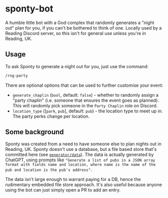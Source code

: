 # sponty-bot

A humble little bot with a God complex that randomly generates a "night out" plan for you, if you can't be bothered to think of one. Locally used by a Reading Discord server, so this isn't for general use unless you're in Reading, UK.

## Usage

To ask Sponty to generate a night out for you, just use the command:

```sh
/rng-party
```

There are optional options that can be used to further customise your event:

* `generate_chaplin` (`bool`, default: `false`) - whether to randomly assign a "party chaplin" (i.e. someone that ensures the event goes as planned). This will randomly pick someone in the `Party Chaplin` role on Discord.
* `location_type` ([`park`, `pub`], default: `pub`) - the location type to meet up in. The party perks change per location.

## Some background

Sponty was created from a need to have someone else to plan nights out in Reading, UK. Sponty doesn't use a database, but a file based store that's committed here (see [`generator/data`](./generator/data/)). The data is actually generated by ChatGPT, using prompts like `"Generate a list of pubs in a JSON array format with fields name and location, where name is the name of the pub and location is the pub's address"`.

The data isn't large enough to warrant paying for a DB, hence the rudimentary embedded file store approach. It's also useful because anyone using the bot can just simply open a PR to add an entry.